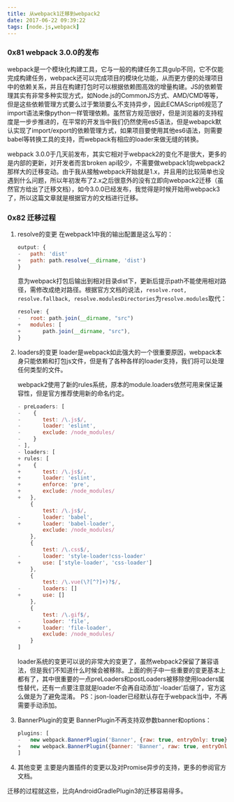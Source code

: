 ```yaml
---
title: 从webpack1迁移到webpack2
date: 2017-06-22 09:39:22
tags: [node.js,webpack]
---
```


### 0x81 webpack 3.0.0的发布
webpack是一个模块化构建工具，它与一般的构建任务工具gulp不同，它不仅能完成构建任务，webpack还可以完成项目的模块化功能，从而更方便的处理项目中的依赖关系，并且在构建打包时可以根据依赖图高效的增量构建。JS的依赖管理其实有非常多种实现方式，如Node.js的CommonJS方式、AMD/CMD等等，但是这些依赖管理方式要么过于繁琐要么不支持异步，因此ECMAScript6规范了import语法来像python一样管理依赖。虽然官方规范很好，但是浏览器的支持程度是一步步推进的，在平常的开发当中我们仍然使用es5语法，但是webapck默认实现了import/export的依赖管理方式，如果项目要使用其他es6语法，则需要babel等转换工具的支持，而webpack有相应的loader来做无缝的转换。

webpack 3.0.0于几天前发布，其实它相对于webpack2的变化不是很大，更多的是内部的更新，对开发者而言broken api较少，不需要做webpack1向webpack2那样大的迁移变动。由于我从接触webpack开始就是1.x，并且用的比较简单也没遇到什么问题，所以年初发布了2.x之后很意外的没有立即向webpack2迁移（虽然官方给出了迁移文档），如今3.0.0已经发布，我觉得是时候开始用webpack3了，所以这篇文章就是根据官方的文档进行迁移。

### 0x82 迁移过程
1. resolve的变更
    在webpack1中我的输出配置是这么写的：
    ```JavaScript
    output: {
    -   path: 'dist'
    +   path: path.resolve(__dirname, 'dist')
    }
    ```
    意为webpack打包后输出到相对目录dist下，更新后提示path不能使用相对路径，需修改成绝对路径。根据官方文档的说法，`resolve.root, resolve.fallback, resolve.modulesDirectories`为`resolve.modules`取代：
    ```JavaScript
    resolve: {
    -   root: path.join(__dirname, "src")
    +   modules: [
    +       path.join(__dirname, "src"),
    }
    ```
2. loaders的变更
    loader是webpack如此强大的一个很重要原因，webpack本身只能依赖和打包js文件，但是有了各种各样的loader支持，我们将可以处理任何类型的文件。

    webpack2使用了新的rules系统，原本的module.loaders依然可用来保证兼容性，但是官方推荐使用新的命名约定。
    ```JavaScript
    - preLoaders: [
    -    {
    -       test: /\.js$/,
    -       loader: 'eslint',
    -       exclude: /node_modules/
    -    }
    - ],
    - loaders: [
    + rules: [
    +    {
    +       test: /\.js$/,
    +       loader: 'eslint',
    +       enforce: 'pre',
    +       exclude: /node_modules/
    +   },
        {
            test: /\.js$/,
    -       loader: 'babel',
    +       loader: 'babel-loader',
            exclude: /node_modules/
        }, 
        {
            test: /\.css$/,
    -       loader: 'style-loader!css-loader'
    +       use: ['style-loader', 'css-loader']
        },
        {
            test: /\.vue(\?[^?]+)?$/,
    -       loaders: []
    +       use: []
        },
        {
            test: /\.gif$/,
    -       loader: 'file',
    +       loader: 'file-loader',
            exclude: /node_modules/
        }
    ]
    ```
    loader系统的变更可以说的非常大的变更了，虽然webpack2保留了兼容语法，但是我们不知道什么时候会被移除。上面的例子中一些重要的变更基本上都有了，其中很重要的一点preLoaders和postLoaders被移除使用loaders属性替代，还有一点要注意就是loader不会再自动添加'-loader'后缀了，官方这么做是为了避免混淆。
    PS：json-loader已经默认存在于webpack当中，不再需要手动添加。

3. BannerPlugin的变更
    BannerPlugin不再支持双参数banner和options：
    ```JavaScript
    plugins: [
    -   new webpack.BannerPlugin('Banner', {raw: true, entryOnly: true});
    +   new webpack.BannerPlugin({banner: 'Banner', raw: true, entryOnly: true});
    ]
    ```
    
4. 其他变更
    主要是内置插件的变更以及对Promise异步的支持，更多的参阅官方文档。

迁移的过程就这些，比向AndroidGradlePlugin3的迁移容易得多。
